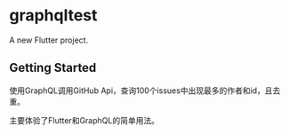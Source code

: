 # graphqltest

A new Flutter project.

## Getting Started

使用GraphQL调用GitHub Api，查询100个issues中出现最多的作者和id，且去重。

主要体验了Flutter和GraphQL的简单用法。
